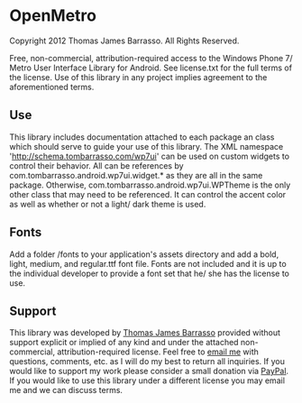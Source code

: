 OpenMetro
=========

Copyright 2012 Thomas James Barrasso. All Rights Reserved.  
  
Free, non-commercial, attribution-required access to the Windows Phone 7/ Metro User Interface Library for Android.
See license.txt for the full terms of the license. Use of this library in any project implies agreement
to the aforementioned terms.

Use
---------

This library includes documentation attached to each package an class which should serve to guide your
use of this library. The XML namespace 'http://schema.tombarrasso.com/wp7ui' can be used on custom widgets
to control their behavior. All can be references by com.tombarrasso.android.wp7ui.widget.* as they are all
in the same package. Otherwise, com.tombarrasso.android.wp7ui.WPTheme is the only other class that may need
to be referenced. It can control the accent color as well as whether or not a light/ dark theme is used.

Fonts
---------

Add a folder /fonts to your application's assets directory and add a bold, light, medium, and regular.ttf
font file. Fonts are not included and it is up to the individual developer to provide a font set that he/
she has the license to use.

Support
---------

This library was developed by [Thomas James Barrasso](mailto:contact@tombarrasso.com) provided without
support explicit or implied of any kind and under the attached non-commercial, attribution-required license.
Feel free to [email me](mailto:contact@tombarrasso.com) with questions, comments, etc. as I will do my best to return all inquiries. If you would
like to support my work please consider a small donation via [PayPal](https://www.paypal.com/cgi-bin/webscr?cmd=_donations&amp;business=contact@tombarrasso.com&amp;lc=US&amp;item_name=Thomas%20Barrasso&amp;item_number=wp7ui&amp;currency_code=USD&amp;bn=PP%2dDonationsBF%3abtn_donateCC_LG%2egif%3aNonHosted).
If you would like to use this library under a different license you may email me and we can discuss terms.